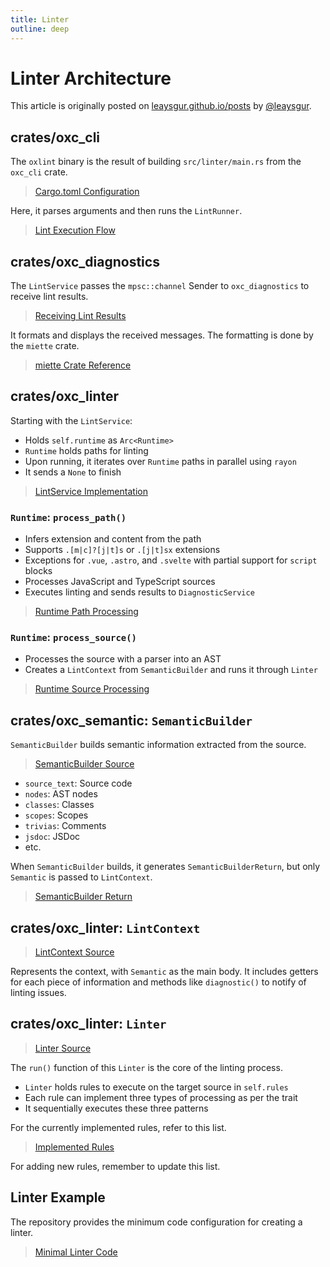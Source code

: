 ```yaml
---
title: Linter
outline: deep
---
```


# Linter Architecture

This article is originally posted on [leaysgur.github.io/posts](https://leaysgur.github.io/posts/2024/01/15/160838) by [@leaysgur](https://github.com/leaysgur).

## crates/oxc_cli

The `oxlint` binary is the result of building `src/linter/main.rs` from the `oxc_cli` crate.

> [Cargo.toml Configuration](https://github.com/oxc-project/oxc/blob/oxlint_v0.2.0/crates/oxc_cli/Cargo.toml#L28)

Here, it parses arguments and then runs the `LintRunner`.

> [Lint Execution Flow](https://github.com/oxc-project/oxc/blob/oxlint_v0.2.0/crates/oxc_cli/src/lint/main.rs#L17-L19)

## crates/oxc_diagnostics

The `LintService` passes the `mpsc::channel` Sender to `oxc_diagnostics` to receive lint results.

> [Receiving Lint Results](https://github.com/oxc-project/oxc/blob/oxlint_v0.2.0/crates/oxc_diagnostics/src/service.rs#L96)

It formats and displays the received messages. The formatting is done by the `miette` crate.

> [miette Crate Reference](https://github.com/zkat/miette)

## crates/oxc_linter

Starting with the `LintService`:

- Holds `self.runtime` as `Arc<Runtime>`
- `Runtime` holds paths for linting
- Upon running, it iterates over `Runtime` paths in parallel using `rayon`
- It sends a `None` to finish

> [LintService Implementation](https://github.com/oxc-project/oxc/blob/oxlint_v0.2.0/crates/oxc_linter/src/service.rs#L51)

### `Runtime`: `process_path()`

- Infers extension and content from the path
- Supports `.[m|c]?[j|t]s` or `.[j|t]sx` extensions
- Exceptions for `.vue`, `.astro`, and `.svelte` with partial support for `script` blocks
- Processes JavaScript and TypeScript sources
- Executes linting and sends results to `DiagnosticService`

> [Runtime Path Processing](https://github.com/oxc-project/oxc/blob/oxlint_v0.2.0/crates/oxc_linter/src/service.rs#L162)

### `Runtime`: `process_source()`

- Processes the source with a parser into an AST
- Creates a `LintContext` from `SemanticBuilder` and runs it through `Linter`

> [Runtime Source Processing](https://github.com/oxc-project/oxc/blob/oxlint_v0.2.0/crates/oxc_linter/src/service.rs#L206)

## crates/oxc_semantic: `SemanticBuilder`

`SemanticBuilder` builds semantic information extracted from the source.

> [SemanticBuilder Source](https://github.com/oxc-project/oxc/blob/oxlint_v0.2.0/crates/oxc_semantic/src/builder.rs#L156)

- `source_text`: Source code
- `nodes`: AST nodes
- `classes`: Classes
- `scopes`: Scopes
- `trivias`: Comments
- `jsdoc`: JSDoc
- etc.

When `SemanticBuilder` builds, it generates `SemanticBuilderReturn`, but only `Semantic` is passed to `LintContext`.

> [SemanticBuilder Return](https://github.com/oxc-project/oxc/blob/oxlint_v0.2.0/crates/oxc_semantic/src/lib.rs#L34)

## crates/oxc_linter: `LintContext`

> [LintContext Source](https://github.com/oxc-project/oxc/blob/oxlint_v0.2.0/crates/oxc_linter/src/context.rs#L14)

Represents the context, with `Semantic` as the main body. It includes getters for each piece of information and methods like `diagnostic()` to notify of linting issues.

## crates/oxc_linter: `Linter`

> [Linter Source](https://github.com/oxc-project/oxc/blob/oxlint_v0.2.0/crates/oxc_linter/src/lib.rs#L140)

The `run()` function of this `Linter` is the core of the linting process.

- `Linter` holds rules to execute on the target source in `self.rules`
- Each rule can implement three types of processing as per the trait
- It sequentially executes these three patterns

For the currently implemented rules, refer to this list.

> [Implemented Rules](https://github.com/oxc-project/oxc/blob/oxlint_v0.2.0/crates/oxc_linter/src/rules.rs)

For adding new rules, remember to update this list.

## Linter Example

The repository provides the minimum code configuration for creating a linter.

> [Minimal Linter Code](https://github.com/oxc-project/oxc/blob/main/crates/oxc_linter/examples/linter.rs)
